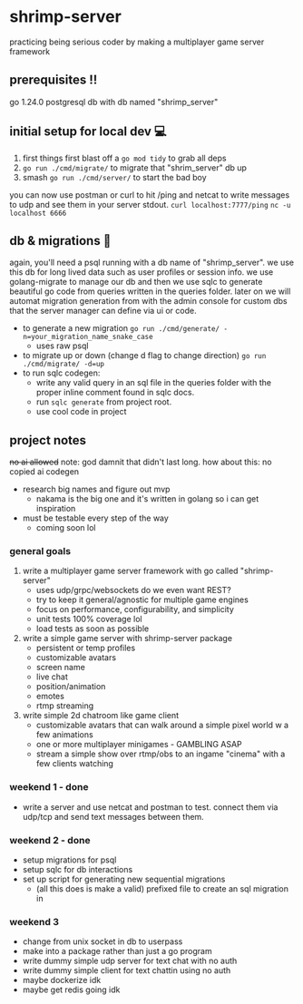 # shrimp-server

practicing being serious coder by making a multiplayer game server framework

## prerequisites ‼️

go 1.24.0
postgresql db with db named "shrimp_server"

## initial setup for local dev 💻

1. first things first blast off a ```go mod tidy``` to grab all deps
2. ```go run ./cmd/migrate/``` to migrate that "shrim_server" db up
3. smash ```go run ./cmd/server/``` to start the bad boy

you can now use postman or curl to hit /ping and netcat to write messages to udp and see them in your server stdout.
```curl localhost:7777/ping```
```nc -u localhost 6666```

## db & migrations 🦜

again, you'll need a psql running with a db name of "shrimp_server". we use this db for long lived data such as user profiles or session info.
we use golang-migrate to manage our db and then we use sqlc to generate beautiful go code from queries written in the queries folder. later on we will automat migration generation from with the admin console for custom dbs that the server manager can define via ui or code.

- to generate a new migration ```go run ./cmd/generate/ -n=your_migration_name_snake_case```
    - uses raw psql
- to migrate up or down (change d flag to change direction) ```go run ./cmd/migrate/ -d=up```
- to run sqlc codegen:
    - write any valid query in an sql file in the queries folder with the proper inline comment found in sqlc docs.
    - run ```sqlc generate``` from project root.
    - use cool code in project

## project notes
~~no ai allowed~~
note: god damnit that didn't last long. how about this:
no copied ai codegen

- research big names and figure out mvp
    - nakama is the big one and it's written in golang so i can get inspiration
- must be testable every step of the way
    - coming soon lol

### general goals
1. write a multiplayer game server framework with go called "shrimp-server"
    * uses udp/grpc/websockets do we even want REST?
    * try to keep it general/agnostic for multiple game engines
    * focus on performance, configurability, and simplicity
    * unit tests 100% coverage lol
    * load tests as soon as possible
2. write a simple game server with shrimp-server package
    * persistent or temp profiles
    * customizable avatars
    * screen name
    * live chat
    * position/animation
    * emotes
    * rtmp streaming
3. write simple 2d chatroom like game client
    * customizable avatars that can walk around a simple pixel world w a few animations
    * one or more multiplayer minigames - GAMBLING ASAP
    * stream a simple show over rtmp/obs to an ingame "cinema" with a few clients watching

### weekend 1 - done
* write a server and use netcat and postman to test. connect them via udp/tcp and send text messages between them.

### weekend 2 - done
* setup migrations for psql
* setup sqlc for db interactions
* set up script for generating new sequential migrations 
    * (all this does is make a valid) prefixed file to create an sql migration in

### weekend 3
* change from unix socket in db to userpass
* make into a package rather than just a go program
* write dummy simple udp server for text chat with no auth
* write dummy simple client for text chattin using no auth
* maybe dockerize idk
* maybe get redis going idk
